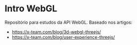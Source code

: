 # Intro WebGL

Repositório para estudos da API WebGL. Baseado nos artigos:

- https://x-team.com/blog/3d-webgl-threejs/
- https://x-team.com/blog/user-experience-threejs/ 
